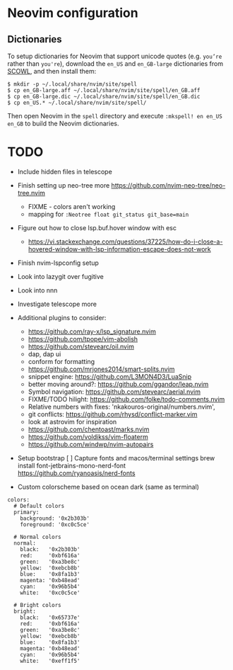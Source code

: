 # Neovim configuration


Dictionaries
------------

To setup dictionaries for Neovim that support unicode quotes (e.g. `you’re` 
rather than `you're`), download the `en_US` and `en_GB-large` dictionaries from 
[SCOWL](http://wordlist.aspell.net/dicts/), and then install them:

```
$ mkdir -p ~/.local/share/nvim/site/spell
$ cp en_GB-large.aff ~/.local/share/nvim/site/spell/en_GB.aff
$ cp en_GB-large.dic ~/.local/share/nvim/site/spell/en_GB.dic
$ cp en_US.* ~/.local/share/nvim/site/spell/
```

Then open Neovim in the `spell` directory and execute `:mkspell! en en_US 
en_GB` to build the Neovim dictionaries.


# TODO
- Include hidden files in telescope
- Finish setting up neo-tree more https://github.com/nvim-neo-tree/neo-tree.nvim
    * FIXME - colors aren't working
    * mapping for `:Neotree float git_status git_base=main`

- Figure out how to close lsp.buf.hover window with esc
    - https://vi.stackexchange.com/questions/37225/how-do-i-close-a-hovered-window-with-lsp-information-escape-does-not-work

- Finish nvim-lspconfig setup

- Look into lazygit over fugitive
- Look into nnn

- Investigate telescope more

- Additional plugins to consider:
    - https://github.com/ray-x/lsp_signature.nvim
    - https://github.com/tpope/vim-abolish
    - https://github.com/stevearc/oil.nvim
    - dap, dap ui
    - conform for formatting
    - https://github.com/mrjones2014/smart-splits.nvim
    - snippet engine: https://github.com/L3MON4D3/LuaSnip
    - better moving around?: https://github.com/ggandor/leap.nvim
    - Symbol navigation: https://github.com/stevearc/aerial.nvim
    - FIXME/TODO hilight: https://github.com/folke/todo-comments.nvim
    - Relative numbers with fixes: 'nkakouros-original/numbers.nvim',
    - git conflicts: https://github.com/rhysd/conflict-marker.vim
    - look at astrovim for inspiration
    - https://github.com/chentoast/marks.nvim
    - https://github.com/voldikss/vim-floaterm
    - https://github.com/windwp/nvim-autopairs

- Setup bootstrap
    [ ] Capture fonts and macos/terminal settings
        brew install font-jetbrains-mono-nerd-font
        https://github.com/ryanoasis/nerd-fonts



- Custom colorscheme based on ocean dark (same as terminal)
```
colors:
  # Default colors
  primary:
    background: '0x2b303b'
    foreground: '0xc0c5ce'

  # Normal colors
  normal:
    black:   '0x2b303b'
    red:     '0xbf616a'
    green:   '0xa3be8c'
    yellow:  '0xebcb8b'
    blue:    '0x8fa1b3'
    magenta: '0xb48ead'
    cyan:    '0x96b5b4'
    white:   '0xc0c5ce'

  # Bright colors
  bright:
    black:   '0x65737e'
    red:     '0xbf616a'
    green:   '0xa3be8c'
    yellow:  '0xebcb8b'
    blue:    '0x8fa1b3'
    magenta: '0xb48ead'
    cyan:    '0x96b5b4'
    white:   '0xeff1f5'
```
